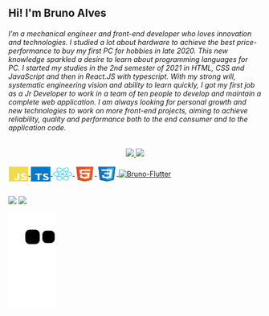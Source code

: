 ## Hi! I'm Bruno Alves
###### I’m a mechanical engineer and front-end developer who loves innovation and technologies. I studied a lot about hardware to achieve the best price-performance to buy my first PC for hobbies in late 2020. This new knowledge sparkled a desire to learn about programming languages for PC. I started my studies in the 2nd semester of 2021 in HTML, CSS and JavaScript and then in React.JS with typescript. With my strong will, systematic engineering vision and ability to learn quickly, I got my first job as a Jr Developer to work in a team of ten people to develop and maintain a complete web application. I am always looking for personal growth and new technologies to work on more front-end projects, aiming to achieve reliability, quality and performance both to the end consumer and to the application code.


<div align="center">
  <a href="https://github.com/brunonnalves">
  <img height="160em" src="https://github-readme-stats.vercel.app/api?username=brunonnalves&show_icons=true&theme=dracula&include_all_commits=true&count_private=true"/>
  <img height="160em%" src="https://github-readme-stats.vercel.app/api/top-langs/?username=brunonnalves&layout=compact&langs_count=7&theme=dracula"/>
</div>
<div style="display: inline_block"><br>
  <img align="center" alt="Bruno-Js" height="30" width="40" src="https://raw.githubusercontent.com/devicons/devicon/master/icons/javascript/javascript-plain.svg">
  <img align="center" alt="Bruno-Ts" height="30" width="40" src="https://raw.githubusercontent.com/devicons/devicon/master/icons/typescript/typescript-plain.svg">
  <img align="center" alt="Bruno-React" height="30" width="40" src="https://raw.githubusercontent.com/devicons/devicon/master/icons/react/react-original.svg">
  <img align="center" alt="Bruno-HTML" height="30" width="40" src="https://raw.githubusercontent.com/devicons/devicon/master/icons/html5/html5-original.svg">
  <img align="center" alt="Bruno-CSS" height="30" width="40" src="https://raw.githubusercontent.com/devicons/devicon/master/icons/css3/css3-original.svg">
  <img align="center" alt="Bruno-Flutter" height="30" width="40" src="https://cdn.jsdelivr.net/gh/devicons/devicon/icons/flutter/flutter-original.svg">
  
  ##
 
<div> 
  <a href="https://www.linkedin.com/in/brunonnalves" target="_blank"><img src="https://img.shields.io/badge/-LinkedIn-%230077B5?style=for-the-badge&logo=linkedin&logoColor=white" target="_blank"></a>
  <a href = "mailto:brunonnalves@gmail.com"><img src="https://img.shields.io/badge/-Gmail-%23333?style=for-the-badge&logo=gmail&logoColor=white" target="_blank"></a>

  ![Snake animation](https://github.com/brunonnalves/brunonnalves/blob/output/github-contribution-grid-snake.svg)
 
</div>
